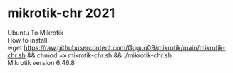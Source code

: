 # mikrotik-chr 2021
Ubuntu To Mikrotik
<br> How to install
<br> wget https://raw.githubusercontent.com/Gugun09/mikrotik/main/mikrotik-chr.sh && chmod +x mikrotik-chr.sh && ./mikrotik-chr.sh
<br> Mikrotik version 6.46.8

